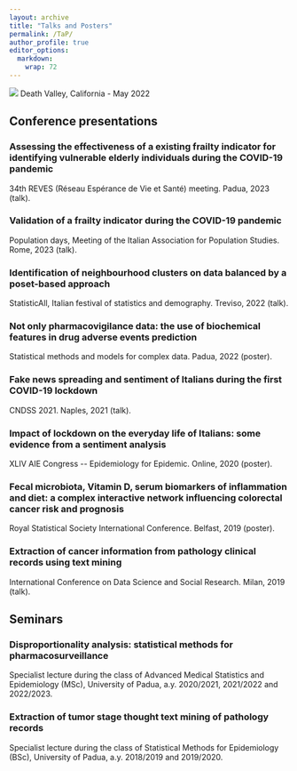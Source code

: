 ```yaml
---
layout: archive
title: "Talks and Posters"
permalink: /TaP/
author_profile: true
editor_options: 
  markdown: 
    wrap: 72
---
```


<img src="/images/deathvalley.jpeg"/> Death Valley, California - May
2022

## Conference presentations

### Assessing the effectiveness of a existing frailty indicator for identifying vulnerable elderly individuals during the COVID-19 pandemic

34th REVES (Réseau Espérance de Vie et Santé) meeting. Padua,
2023 (talk).

### Validation of a frailty indicator during the COVID-19 pandemic

Population days, Meeting of the Italian Association for Population Studies. Rome,
2023 (talk).

### Identification of neighbourhood clusters on data balanced by a poset-based approach

StatisticAll, Italian festival of statistics and demography. Treviso,
2022 (talk).

### Not only pharmacovigilance data: the use of biochemical features in drug adverse events prediction

Statistical methods and models for complex data. Padua, 2022 (poster).

### Fake news spreading and sentiment of Italians during the first COVID-19 lockdown

CNDSS 2021. Naples, 2021 (talk).

### Impact of lockdown on the everyday life of Italians: some evidence from a sentiment analysis

XLIV AIE Congress -- Epidemiology for Epidemic. Online, 2020 (poster).

### Fecal microbiota, Vitamin D, serum biomarkers of inflammation and diet: a complex interactive network influencing colorectal cancer risk and prognosis

Royal Statistical Society International Conference. Belfast, 2019
(poster).

### Extraction of cancer information from pathology clinical records using text mining

International Conference on Data Science and Social Research. Milan,
2019 (talk).

## Seminars

### Disproportionality analysis: statistical methods for pharmacosurveillance

Specialist lecture during the class of Advanced Medical Statistics and
Epidemiology (MSc), University of Padua, a.y. 2020/2021, 2021/2022 and 2022/2023.

### Extraction of tumor stage thought text mining of pathology records

Specialist lecture during the class of Statistical Methods for
Epidemiology (BSc), University of Padua, a.y. 2018/2019 and 2019/2020.
